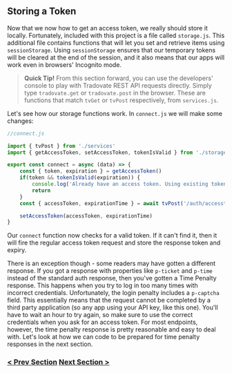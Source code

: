 ## Storing a Token
Now that we now how to get an access token, we really should store it locally. Fortunately, included with this project is a file called `storage.js`. This additional file contains functions that will let you set and retrieve items using `sessionStorage`. Using `sessionStorage` ensures that our temporary tokens will be cleared at the end of the session, and it also means that our apps will work even in browsers' Incognito mode.

> **Quick Tip!** From this section forward, you can use the developers' console to play with Tradovate REST API requests directly. Simply type `tradovate.get` or `tradovate.post` in the browser. These are functions that match `tvGet` or `tvPost` respectively, from `services.js`.

Let's see how our storage functions work. In `connect.js` we will make some changes:

```javascript
//connect.js

import { tvPost } from './services'
import { getAccessToken, setAccessToken, tokenIsValid } from './storage'

export const connect = async (data) => {
    const { token, expiration } = getAccessToken()
    if(token && tokenIsValid(expiration)) {
        console.log('Already have an access token. Using existing token.')
        return
    }
    const { accessToken, expirationTime } = await tvPost('/auth/accesstokenrequest', data, false)

    setAccessToken(accessToken, expirationTime)
}
```
Our `connect` function now checks for a valid token. If it can't find it, then it will fire the regular access token request and store the response token and expiry.

There is an exception though - some readers may have gotten a different response. If you got a response with properties like `p-ticket` and `p-time` instead of the standard auth response, then you've gotten a Time Penalty response. This happens when you try to log in too many times with incorrect credentials. Unfortunately, the login penalty includes a `p-captcha` field. This essentially means that the request cannot be completed by a third party application (so any app using your API key, like this one). You'll have to wait an hour to try again, so make sure to use the correct credentials when you ask for an access token. For most endpoints, however, the time penalty response is pretty reasonable and easy to deal with. Let's look at how we can code to be prepared for time penalty responses in the next section.

### [< Prev Section](https://github.com/tradovate/example-api-js/tree/main/tutorial/Access/EX-1-Simple-Request) [Next Section >](https://github.com/tradovate/example-api-js/tree/main/tutorial/Access/EX-3-Time-Penalty)
